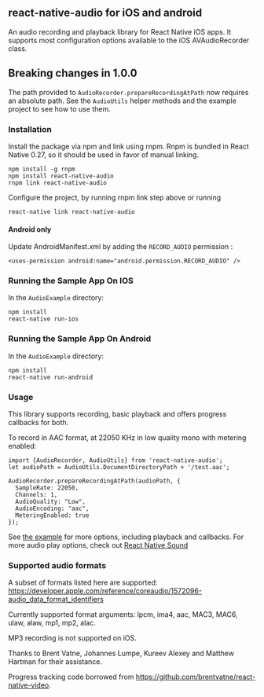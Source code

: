 ## react-native-audio for iOS and android

An audio recording and playback library for React Native iOS apps. It supports most configuration options available to the iOS AVAudioRecorder class.

## Breaking changes in 1.0.0

The path provided to `AudioRecorder.prepareRecordingAtPath` now requires an absolute path. See the `AudioUtils` helper methods and the example project to see how to use them.

### Installation

Install the package via npm and link using rnpm. Rnpm is bundled in React Native 0.27, so it should be used in favor of manual linking.

```
npm install -g rnpm
npm install react-native-audio
rnpm link react-native-audio
```

Configure the project,  by running rnpm link step above or running


```
react-native link react-native-audio
```

#### Android only

Update AndroidManifest.xml by adding the `RECORD_AUDIO` permission :
```
<uses-permission android:name="android.permission.RECORD_AUDIO" />
```

### Running the Sample App On IOS

In the `AudioExample` directory:

```
npm install
react-native run-ios
```

### Running the Sample App On Android

In the `AudioExample` directory:

```
npm install
react-native run-android
```

### Usage

This library supports recording, basic playback and offers progress callbacks for both.

To record in AAC format, at 22050 KHz in low quality mono with metering enabled:

```
import {AudioRecorder, AudioUtils} from 'react-native-audio';
let audioPath = AudioUtils.DocumentDirectoryPath + '/test.aac';

AudioRecorder.prepareRecordingAtPath(audioPath, {
  SampleRate: 22050,
  Channels: 1,
  AudioQuality: "Low",
  AudioEncoding: "aac",
  MeteringEnabled: true
});
```

See [the example](https://github.com/jsierles/react-native-audio/blob/master/AudioExample/index.ios.js) for more options, including playback and callbacks. For more audio play options, check out [React Native Sound](https://github.com/zmxv/react-native-sound)

### Supported audio formats

A subset of formats listed here are supported: https://developer.apple.com/reference/coreaudio/1572096-audio_data_format_identifiers

Currently supported format arguments: lpcm, ima4, aac, MAC3, MAC6, ulaw, alaw, mp1, mp2, alac.

MP3 recording is not supported on iOS.

Thanks to Brent Vatne, Johannes Lumpe, Kureev Alexey and Matthew Hartman for their assistance.

Progress tracking code borrowed from https://github.com/brentvatne/react-native-video.
